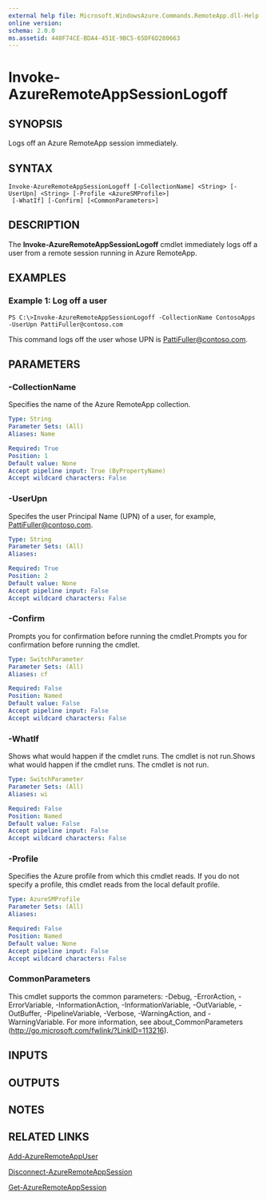 ```yaml
---
external help file: Microsoft.WindowsAzure.Commands.RemoteApp.dll-Help.xml
online version: 
schema: 2.0.0
ms.assetid: 440F74CE-BDA4-451E-9BC5-65DF6D280663
---
```


# Invoke-AzureRemoteAppSessionLogoff

## SYNOPSIS
Logs off an Azure RemoteApp session immediately.

## SYNTAX

```
Invoke-AzureRemoteAppSessionLogoff [-CollectionName] <String> [-UserUpn] <String> [-Profile <AzureSMProfile>]
 [-WhatIf] [-Confirm] [<CommonParameters>]
```

## DESCRIPTION
The **Invoke-AzureRemoteAppSessionLogoff** cmdlet immediately logs off a user from a remote session running in Azure RemoteApp.

## EXAMPLES

### Example 1: Log off a user
```
PS C:\>Invoke-AzureRemoteAppSessionLogoff -CollectionName ContosoApps -UserUpn PattiFuller@contoso.com
```

This command logs off the user whose UPN is PattiFuller@contoso.com.

## PARAMETERS

### -CollectionName
Specifies the name of the Azure RemoteApp collection.

```yaml
Type: String
Parameter Sets: (All)
Aliases: Name

Required: True
Position: 1
Default value: None
Accept pipeline input: True (ByPropertyName)
Accept wildcard characters: False
```

### -UserUpn
Specifes the user Principal Name (UPN) of a user, for example, PattiFuller@contoso.com.

```yaml
Type: String
Parameter Sets: (All)
Aliases: 

Required: True
Position: 2
Default value: None
Accept pipeline input: False
Accept wildcard characters: False
```

### -Confirm
Prompts you for confirmation before running the cmdlet.Prompts you for confirmation before running the cmdlet.

```yaml
Type: SwitchParameter
Parameter Sets: (All)
Aliases: cf

Required: False
Position: Named
Default value: False
Accept pipeline input: False
Accept wildcard characters: False
```

### -WhatIf
Shows what would happen if the cmdlet runs.
The cmdlet is not run.Shows what would happen if the cmdlet runs.
The cmdlet is not run.

```yaml
Type: SwitchParameter
Parameter Sets: (All)
Aliases: wi

Required: False
Position: Named
Default value: False
Accept pipeline input: False
Accept wildcard characters: False
```

### -Profile
Specifies the Azure profile from which this cmdlet reads.
If you do not specify a profile, this cmdlet reads from the local default profile.

```yaml
Type: AzureSMProfile
Parameter Sets: (All)
Aliases: 

Required: False
Position: Named
Default value: None
Accept pipeline input: False
Accept wildcard characters: False
```

### CommonParameters
This cmdlet supports the common parameters: -Debug, -ErrorAction, -ErrorVariable, -InformationAction, -InformationVariable, -OutVariable, -OutBuffer, -PipelineVariable, -Verbose, -WarningAction, and -WarningVariable. For more information, see about_CommonParameters (http://go.microsoft.com/fwlink/?LinkID=113216).

## INPUTS

## OUTPUTS

## NOTES

## RELATED LINKS

[Add-AzureRemoteAppUser](./Add-AzureRemoteAppUser.md)

[Disconnect-AzureRemoteAppSession](./Disconnect-AzureRemoteAppSession.md)

[Get-AzureRemoteAppSession](./Get-AzureRemoteAppSession.md)


